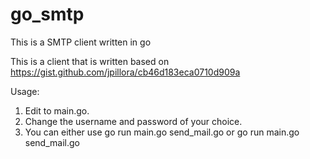 # go_smtp
This is a SMTP client written in go

This is a client that is written based on https://gist.github.com/jpillora/cb46d183eca0710d909a

Usage:
  1. Edit to main.go.
  2. Change the username and password of your choice.
  3. You can either use go run main.go send_mail.go or go run main.go send_mail.go 
